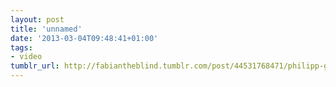 ```yaml
---
layout: post
title: 'unnamed'
date: '2013-03-04T09:48:41+01:00'
tags:
- video
tumblr_url: http://fabiantheblind.tumblr.com/post/44531768471/philipp-geuder-saz-a-space-invaders-inspired
---
```

